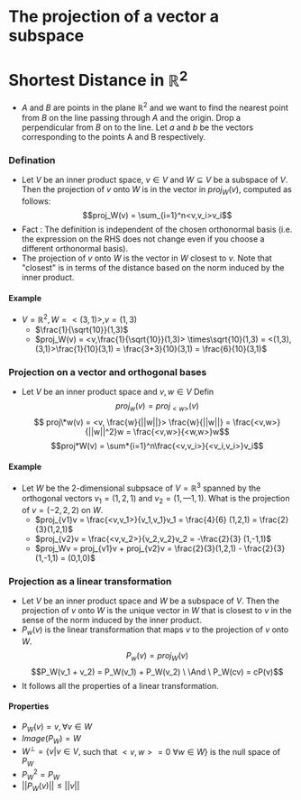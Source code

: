 # The projection of a vector a subspace

# Shortest Distance in $\mathbb{R}^2$

- $A$ and $B$ are points in the plane $\mathbb{R}^2$ and we want to find the nearest point from $B$ on the line passing through $A$ and the origin. Drop a perpendicular from $B$ on to the line.
  Let $a$ and $b$ be the vectors corresponding to the points A and B respectively.

### Defination

- Let $V$ be an inner product space, $v \in V$ and $W \subseteq V$ be a subspace of $V$. Then the projection of $v$ onto $W$ is in the vector in $proj_W(v),$ computed as follows:
  $$proj_W(v) = \sum_{i=1}^n<v,v_i>v_i$$
- Fact : The definition is independent of the chosen orthonormal basis (i.e. the expression on the RHS does not change even if you choose a different orthonormal basis).
- The projection of $v$ onto $W$ is the vector in $W$ closest to $v$. Note that "closest" is in terms of the distance based on the norm
  induced by the inner product.

#### Example

- $V = \mathbb{R}^2, W = <(3,1)>,v = (1,3)$
  - $\frac{1}{\sqrt{10}}(1,3)$
  - $proj_W(v) = <v,\frac{1}{\sqrt{10}}(1,3)> \times\sqrt{10}(1,3) = <(1,3),(3,1)>\frac{1}{10}(3,1) = \frac{3+3}{10}(3,1) = \frac{6}{10}(3,1)$

### Projection on a vector and orthogonal bases

- Let $V$ be an inner product space and $v, w \in V$ Defin
  $$proj_w(v) = proj_{<w>}(v)$$
  $$ proj\*w(v) = <v, \frac{w}{||w||}> \frac{w}{||w||} = \frac{<v,w>}{||w||^2}w = \frac{<v,w>}{<w,w>}w$$
  $$proj*W(v) = \sum*{i=1}^n\frac{<v,v_i>}{<v_i,v_i>}v_i$$

#### Example

- Let $W$ be the 2-dimensional subpsace of $V = \mathbb{R}^3$ spanned by the orthogonal vectors $v_1 = (1,2,1)$ and $v_2 = (1, —1, 1)$. What is the projection of $v = (-2,2,2)$ on $W$.
  - $proj_{v1}v = \frac{<v,v_1>}{v_1,v_1}v_1 = \frac{4}{6} (1,2,1) = \frac{2}{3}(1,2,1)$
  - $proj_{v2}v = \frac{<v,v_2>}{v_2,v_2}v_2 = -\frac{2}{3} (1,-1,1)$
  - $proj_Wv = proj_{v1}v + proj_{v2}v = \frac{2}{3}(1,2,1) - \frac{2}{3} (1,-1,1) = (0,1,0)$

### Projection as a linear transformation

- Let $V$ be an inner product space and $W$ be a subspace of $V$. Then the projection of $v$ onto $W$ is the unique vector in $W$ that is closest to $v$ in the sense of the norm induced by the inner product.
- $P_w(v)$ is the linear transformation that maps $v$ to the projection of $v$ onto $W$.
  $$P_w(v) = proj_W(v)$$
  $$P_W(v_1 + v_2) = P_W(v_1) + P_W(v_2) \ \And \ P_W(cv) = cP(v)$$
- It follows all the properties of a linear transformation.

#### Properties

- $P_W(v) =v, \forall v \in W$
- $Image(P_W) = W$
- $W^{\perp} = \{ v| v \in V,$ such that $<v,w> = 0 \ \forall w \in W\}$ is the null space of $P_W$
- $P_W^2 = P_W$
- $||P_W(v)|| \leq ||v||$
